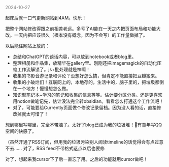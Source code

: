 
<span style="color: gray;">2024-10-27</span>

起床后就一口气更新网站到4AM。快乐！

把整个网站修改得跟之前相差老远。多亏了AI能在一天之内把页面布局和功能大改。一天内把应该很久（根本没有概念，因为不会写）的工作量做掉了。

以后能往网站上放的：

- 总结和ChatGPT的谈话内容，可以放到notebook或者blog里。
- 整理相册和作品集，放精华在gallery里。刚刚还把imagemagick的自动化压缩工作流解锁了。js+批处理就是神啊！
- 收集的书影音游记录和评论？没想好怎么搞，但肯定不能直接把豆瓣搬来。
- 收集的小破烂们！互联网上的，本地存的，生活中的，脑子里的，把垃圾都倒在一个地方！慢慢想怎么做。
- 知识型笔记本~学习的笔记和收集的信息等等。估计要分区分类。还是更喜欢用notion做笔记先，估计没法完全转obsidian。看看怎么打通这个工作流吧！
- 对了，可能要给Currently页面做个修改记录留档。因为没人看的话，直接修改掉就太可惜了！

想到哪里写哪里，完全不带脑子。太好了blog已成为我的垃圾堆！🥰有童年写QQ空间的快感了。

（虽然开通了RSS订阅，但用我的垃圾污染别人阅读timeline的话觉得会有点过意不去…… 对了，RSS feed不带格式这点以后也要修

对了，想起来我cursor下了后一直忘了用。之后的功能就用cursor做吧！